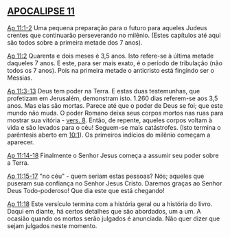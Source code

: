 ## [APOCALIPSE 11](http://bibliaonline.com.br/acf/ap/11) 

[Ap 11:1-2](http://bibliaonline.com.br/acf/ap/11/1-2) Uma pequena preparação para o futuro para aqueles Judeus crentes que continuarão perseverando no milênio. (Estes capítulos até aqui são todos sobre a primeira metade dos 7 anos).

[Ap 11:2](http://bibliaonline.com.br/acf/ap/11/2) Quarenta e dois meses é 3,5 anos. Isto refere-se à última metade daqueles 7 anos. E este, para ser mais exato, é o período de tribulação (não todos os 7 anos). Pois na primeira metade o anticristo está fingindo ser o Messias.

[Ap 11:3-13](http://bibliaonline.com.br/acf/ap/11/3-13) Deus tem poder na Terra. E estas duas testemunhas, que profetizam em Jerusalém, demonstram isto. 1.260 dias referem-se aos 3,5 anos. Mas elas são mortas. Parece até que o poder de Deus se foi; que este mundo não muda. O poder Romano deixa seus corpos mortos nas ruas para mostrar sua vitória - [vers. 8](http://bibliaonline.com.br/acf/ap/11/8). Então, de repente, aqueles corpos voltam à vida e são levados para o céu! Seguem-se mais catástrofes. (Isto termina o parêntesis aberto em [10:1](http://bibliaonline.com.br/acf/ap/10/1)). Os primeiros indícios do milênio começam a aparecer.

[Ap 11:14-18](http://bibliaonline.com.br/acf/ap/11/14-18) Finalmente o Senhor Jesus começa a assumir seu poder sobre a Terra.

[Ap 11:15-17](http://bibliaonline.com.br/acf/ap/11/15-17) &quot;no céu&quot; - quem seriam estas pessoas? Nós; aqueles que puseram sua confiança no Senhor Jesus Cristo. Daremos graças ao Senhor Deus Todo-poderoso! Que dia este que está chegando!

[Ap 11:18](http://bibliaonline.com.br/acf/ap/11/18) Este versículo termina com a história geral ou a história do livro. Daqui em diante, há certos detalhes que são abordados, um a um. A ocasião quando os mortos serão julgados é anunciada. Não quer dizer que sejam julgados neste momento.